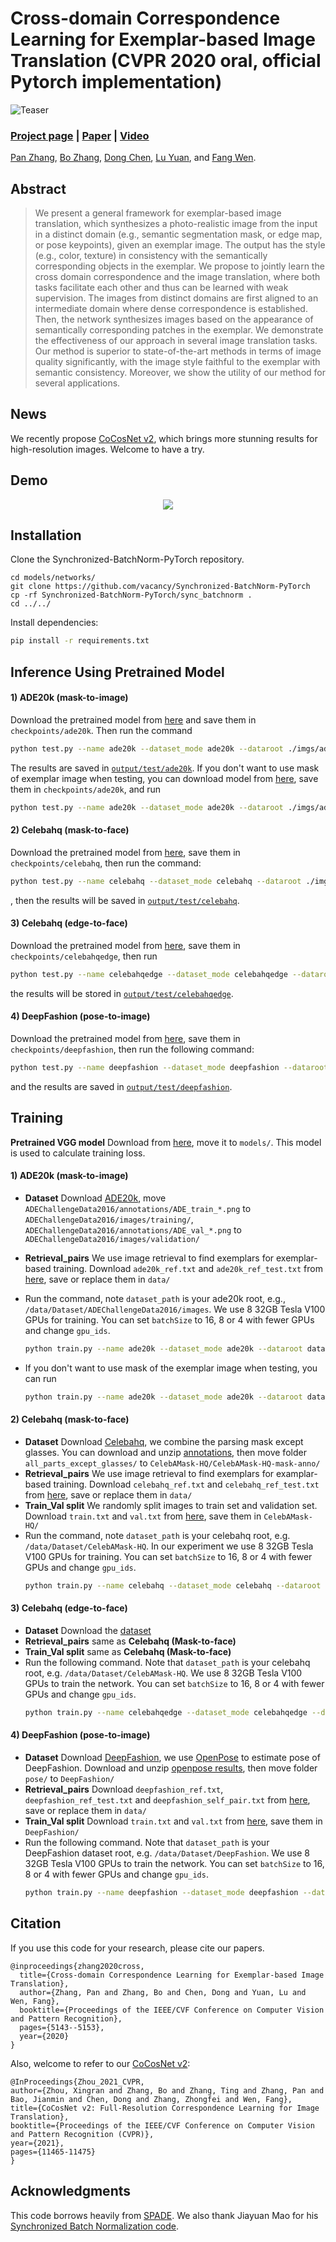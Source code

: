 # Cross-domain Correspondence Learning for Exemplar-based Image Translation (CVPR 2020 oral, official Pytorch implementation)
![Teaser](imgs/teaser.png)
### [Project page](https://panzhang0212.github.io/CoCosNet/) |   [Paper](https://arxiv.org/abs/2004.05571) | [Video](https://www.youtube.com/watch?v=BdopAApRSgo&feature=emb_logo)
<!-- Cross-domain Correspondence Learning for Exemplar-based Image Translation (CVPR 2020 Oral). -->
<!-- <br> -->
[Pan Zhang](https://panzhang0212.github.io/),  [Bo Zhang](https://www.microsoft.com/en-us/research/people/zhanbo/), [Dong Chen](https://www.microsoft.com/en-us/research/people/doch/),  [Lu Yuan](https://www.microsoft.com/en-us/research/people/luyuan/), and [Fang Wen](https://www.microsoft.com/en-us/research/people/fangwen/).
<!-- <br> -->


## Abstract
>We present a general framework for exemplar-based image translation, which synthesizes a photo-realistic image from the input in a distinct domain (e.g., semantic segmentation mask, or edge map, or pose keypoints), given an exemplar image. The output has the style (e.g., color, texture) in consistency with the semantically corresponding objects in the exemplar. We propose to jointly learn the cross domain correspondence and the image translation, where both tasks facilitate each other and thus can be learned with weak supervision. The images from distinct domains are first aligned to an intermediate domain where dense correspondence is established. Then, the network synthesizes images based on the appearance of semantically corresponding patches in the exemplar. We demonstrate the effectiveness of our approach in several image translation tasks. Our method is superior to state-of-the-art methods in terms of image quality significantly, with the image style faithful to the exemplar with semantic consistency. Moreover, we show the utility of our method for several applications.

## News
We recently propose [CoCosNet v2](https://github.com/microsoft/CoCosNet-v2), which brings more stunning results for high-resolution images. Welcome to have a try.

## Demo
<!-- ![Demo](imgs/demo.gif) -->
<p align="center">
  <img src="imgs/demo.gif">
</p>

## Installation
Clone the Synchronized-BatchNorm-PyTorch repository.
```
cd models/networks/
git clone https://github.com/vacancy/Synchronized-BatchNorm-PyTorch
cp -rf Synchronized-BatchNorm-PyTorch/sync_batchnorm .
cd ../../
````
Install dependencies:
```bash
pip install -r requirements.txt
````

## Inference Using Pretrained Model

#### 1) ADE20k (mask-to-image) 
Download the pretrained model from [here](https://drive.google.com/drive/folders/1BEBBENbEr9tutZsyGGc3REUuuOYqf6M3?usp=sharing) and save them in `checkpoints/ade20k`. Then run the command 
````bash
python test.py --name ade20k --dataset_mode ade20k --dataroot ./imgs/ade20k --gpu_ids 0 --nThreads 0 --batchSize 6 --use_attention --maskmix --warp_mask_losstype direct --PONO --PONO_C
````
The results are saved in [`output/test/ade20k`](https://github.com/panzhang0212/CoCosNet_Pytorch/blob/master/output/test/ade20k/0.png). If you don't want to use mask of exemplar image when testing, you can download model from [here](https://drive.google.com/drive/folders/1m4LXbOc00cu8hXCgf-_N55AIAE9R__m6?usp=sharing), save them in `checkpoints/ade20k`, and run
```` bash
python test.py --name ade20k --dataset_mode ade20k --dataroot ./imgs/ade20k --gpu_ids 0 --nThreads 0 --batchSize 6 --use_attention --maskmix --noise_for_mask --warp_mask_losstype direct --PONO --PONO_C --which_epoch 90
````

#### 2) Celebahq (mask-to-face)  
Download the pretrained model from [here](https://drive.google.com/drive/folders/16xgIrGzGBKJWbAUROM71wiA1cf7zrQk5?usp=sharing), save them in `checkpoints/celebahq`, then run the command:
````bash
python test.py --name celebahq --dataset_mode celebahq --dataroot ./imgs/celebahq --gpu_ids 0 --nThreads 0 --batchSize 4 --use_attention --maskmix --warp_mask_losstype direct --PONO --PONO_C --warp_bilinear --adaptor_kernel 4
````
, then the results will be saved in [`output/test/celebahq`](https://github.com/panzhang0212/CoCosNet_Pytorch/blob/master/output/test/celebahq/0.png).

#### 3) Celebahq (edge-to-face) 
Download the pretrained model from [here](https://drive.google.com/drive/folders/1SCUrAPsEb6HOx8EtI89ED4wsOR8mrPDF?usp=sharing), save them in `checkpoints/celebahqedge`, then run  
````bash
python test.py --name celebahqedge --dataset_mode celebahqedge --dataroot ./imgs/celebahqedge --gpu_ids 0 --nThreads 0 --batchSize 4 --use_attention --maskmix --PONO --PONO_C --warp_bilinear --adaptor_kernel 4
````
the results will be stored in [`output/test/celebahqedge`](https://github.com/panzhang0212/CoCosNet_Pytorch/blob/master/output/test/celebahqedge/0.png).

#### 4) DeepFashion (pose-to-image)
Download the pretrained model from [here](https://drive.google.com/drive/folders/1vyzTdhQqY9ljsAx4u4xPvytX3wR75GYB?usp=sharing), save them in `checkpoints/deepfashion`, then run the following command:
````bash
python test.py --name deepfashion --dataset_mode deepfashion --dataroot ./imgs/DeepFashion --gpu_ids 0 --nThreads 0 --batchSize 4 --use_attention --PONO --PONO_C --warp_bilinear --no_flip --warp_patch --video_like --adaptor_kernel 4
````
and the results are saved in [`output/test/deepfashion`](https://github.com/panzhang0212/CoCosNet_Pytorch/blob/master/output/test/deepfashion/0.png).

## Training

**Pretrained VGG model** Download from [here](https://drive.google.com/file/d/1fp7DAiXdf0Ay-jANb8f0RHYLTRyjNv4m/view?usp=sharing), move it to `models/`. This model is used to calculate training loss.
#### 1) ADE20k (mask-to-image)  
- **Dataset** Download [ADE20k](https://groups.csail.mit.edu/vision/datasets/ADE20K/), move `ADEChallengeData2016/annotations/ADE_train_*.png` to `ADEChallengeData2016/images/training/`, `ADEChallengeData2016/annotations/ADE_val_*.png` to `ADEChallengeData2016/images/validation/`

- **Retrieval_pairs** We use image retrieval to find exemplars for exemplar-based training. Download `ade20k_ref.txt` and `ade20k_ref_test.txt` from [here](https://drive.google.com/drive/folders/1BKrEtEE2u5eZgAkviBo0TJJNDM4F4wga?usp=sharing), save or replace them in `data/`

- Run the command, note `dataset_path` is your ade20k root, e.g., `/data/Dataset/ADEChallengeData2016/images`. We use 8 32GB Tesla V100 GPUs for training. You can set `batchSize` to 16, 8 or 4 with fewer GPUs and change `gpu_ids`.
    ````bash
    python train.py --name ade20k --dataset_mode ade20k --dataroot dataset_path --niter 100 --niter_decay 100 --use_attention --maskmix --warp_mask_losstype direct --weight_mask 100.0 --PONO --PONO_C --batchSize 32 --vgg_normal_correct --gpu_ids 0,1,2,3,4,5,6,7
    ````
    
- If you don't want to use mask of the exemplar image when testing, you can run 
    ````bash
    python train.py --name ade20k --dataset_mode ade20k --dataroot dataset_path --niter 100 --niter_decay 100 --use_attention --maskmix --noise_for_mask --mask_epoch 150 --warp_mask_losstype direct --weight_mask 100.0 --PONO --PONO_C --vgg_normal_correct --batchSize 32 --gpu_ids 0,1,2,3,4,5,6,7
    ````

#### 2) Celebahq (mask-to-face) 
- **Dataset** Download [Celebahq](https://drive.google.com/file/d/1badu11NqxGf6qM3PTTooQDJvQbejgbTv/view), we combine the parsing mask except glasses. You can download and unzip [annotations](https://drive.google.com/file/d/125MBR5dZcqaCVXnXu-6aJw4nXxFrLvxJ/view?usp=sharing), then move folder `all_parts_except_glasses/` to `CelebAMask-HQ/CelebAMask-HQ-mask-anno/`
- **Retrieval_pairs** We use image retrieval to find exemplars for examplar-based training. Download `celebahq_ref.txt` and `celebahq_ref_test.txt` from [here](https://drive.google.com/drive/folders/1WQmRKRdRb_E-AMh_K-iGcoEYEqll4pWz?usp=sharing), save or replace them in `data/`
- **Train_Val split** We randomly split images to train set and validation set. Download `train.txt` and `val.txt` from [here](https://drive.google.com/drive/folders/1y2vvt3Cy_rh3UdYOY27g1Gxnp9Q_Kgv4?usp=sharing), save them in `CelebAMask-HQ/`
- Run the command, note `dataset_path` is your celebahq root, e.g. `/data/Dataset/CelebAMask-HQ`. In our experiment we use 8 32GB Tesla V100 GPUs for training. You can set `batchSize` to 16, 8 or 4 with fewer GPUs and change `gpu_ids`.
    ````bash
    python train.py --name celebahq --dataset_mode celebahq --dataroot dataset_path --niter 30 --niter_decay 30 --which_perceptual 4_2 --weight_perceptual 0.001 --use_attention --maskmix --warp_mask_losstype direct --weight_mask 100.0 --PONO --PONO_C --vgg_normal_correct --fm_ratio 1.0 --warp_bilinear --warp_cycle_w 0.1 --batchSize 32 --gpu_ids 0,1,2,3,4,5,6,7
    ````

#### 3) Celebahq (edge-to-face)  
- **Dataset** Download the [dataset](https://drive.google.com/file/d/1badu11NqxGf6qM3PTTooQDJvQbejgbTv/view)
- **Retrieval_pairs** same as **Celebahq (Mask-to-face)** 
- **Train_Val split** same as **Celebahq (Mask-to-face)** 
- Run the following command. Note that `dataset_path` is your celebahq root, e.g. `/data/Dataset/CelebAMask-HQ`. We use 8 32GB Tesla V100 GPUs to train the network. You can set `batchSize` to 16, 8 or 4 with fewer GPUs and change `gpu_ids`.
    ````bash
    python train.py --name celebahqedge --dataset_mode celebahqedge --dataroot dataset_path --niter 30 --niter_decay 30 --which_perceptual 4_2 --weight_perceptual 0.001 --use_attention --maskmix --PONO --PONO_C --vgg_normal_correct --fm_ratio 1.0 --warp_bilinear --warp_cycle_w 1 --batchSize 32 --gpu_ids 0,1,2,3,4,5,6,7
    ````

#### 4) DeepFashion (pose-to-image)
- **Dataset** Download [DeepFashion](https://drive.google.com/drive/folders/0B7EVK8r0v71pVDZFQXRsMDZCX1E), we use [OpenPose](https://github.com/Hzzone/pytorch-openpose) to estimate pose of DeepFashion. Download and unzip [openpose results](https://drive.google.com/file/d/1Vzpl3DpHZistiEjXXb0Blk4L12LsDluU/view?usp=sharing), then move folder `pose/` to `DeepFashion/`
- **Retrieval_pairs** Download `deepfashion_ref.txt`, `deepfashion_ref_test.txt` and `deepfashion_self_pair.txt` from [here](https://drive.google.com/drive/folders/1FEMuwWZqk_cuzl7HSSbCrtl1ynIE0zIE?usp=sharing), save or replace them in `data/`
- **Train_Val split** Download `train.txt` and `val.txt` from [here](https://drive.google.com/drive/folders/1kLOeRYZ1wUDzo3eg9ZihJj-yuyDQhp_T?usp=sharing), save them in `DeepFashion/`
- Run the following command. Note that `dataset_path` is your DeepFashion dataset root, e.g. `/data/Dataset/DeepFashion`. We use 8 32GB Tesla V100 GPUs to train the network. You can set `batchSize` to 16, 8 or 4 with fewer GPUs and change `gpu_ids`.
    ````bash
    python train.py --name deepfashion --dataset_mode deepfashion --dataroot dataset_path --niter 50 --niter_decay 50 --which_perceptual 4_2 --weight_perceptual 0.001 --use_attention --real_reference_probability 0.0 --PONO --PONO_C --vgg_normal_correct --fm_ratio 1.0 --warp_bilinear --warp_self_w 100 --no_flip --warp_patch --video_like --batchSize 32 --gpu_ids 0,1,2,3,4,5,6,7
    ````

## Citation
If you use this code for your research, please cite our papers.
```
@inproceedings{zhang2020cross,
  title={Cross-domain Correspondence Learning for Exemplar-based Image Translation},
  author={Zhang, Pan and Zhang, Bo and Chen, Dong and Yuan, Lu and Wen, Fang},
  booktitle={Proceedings of the IEEE/CVF Conference on Computer Vision and Pattern Recognition},
  pages={5143--5153},
  year={2020}
}
```
Also, welcome to refer to our [CoCosNet v2](https://github.com/microsoft/CoCosNet-v2):
```
@InProceedings{Zhou_2021_CVPR,
author={Zhou, Xingran and Zhang, Bo and Zhang, Ting and Zhang, Pan and Bao, Jianmin and Chen, Dong and Zhang, Zhongfei and Wen, Fang},
title={CoCosNet v2: Full-Resolution Correspondence Learning for Image Translation},
booktitle={Proceedings of the IEEE/CVF Conference on Computer Vision and Pattern Recognition (CVPR)},
year={2021},
pages={11465-11475}
}
```

## Acknowledgments
This code borrows heavily from [SPADE](https://github.com/NVlabs/SPADE). We also thank Jiayuan Mao for his [Synchronized Batch Normalization code](https://github.com/vacancy/Synchronized-BatchNorm-PyTorch).
